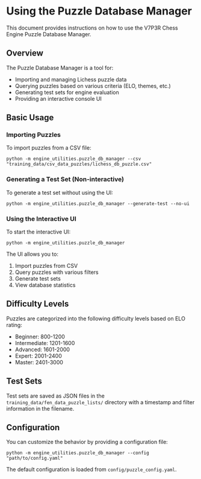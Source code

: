 # Using the Puzzle Database Manager

This document provides instructions on how to use the V7P3R Chess Engine Puzzle Database Manager.

## Overview

The Puzzle Database Manager is a tool for:
- Importing and managing Lichess puzzle data
- Querying puzzles based on various criteria (ELO, themes, etc.)
- Generating test sets for engine evaluation
- Providing an interactive console UI

## Basic Usage

### Importing Puzzles

To import puzzles from a CSV file:

```
python -m engine_utilities.puzzle_db_manager --csv "training_data/csv_data_puzzles/lichess_db_puzzle.csv"
```

### Generating a Test Set (Non-interactive)

To generate a test set without using the UI:

```
python -m engine_utilities.puzzle_db_manager --generate-test --no-ui
```

### Using the Interactive UI

To start the interactive UI:

```
python -m engine_utilities.puzzle_db_manager
```

The UI allows you to:
1. Import puzzles from CSV
2. Query puzzles with various filters
3. Generate test sets
4. View database statistics

## Difficulty Levels

Puzzles are categorized into the following difficulty levels based on ELO rating:

- Beginner: 800-1200
- Intermediate: 1201-1600
- Advanced: 1601-2000
- Expert: 2001-2400
- Master: 2401-3000

## Test Sets

Test sets are saved as JSON files in the `training_data/fen_data_puzzle_lists/` directory with a timestamp and filter information in the filename.

## Configuration

You can customize the behavior by providing a configuration file:

```
python -m engine_utilities.puzzle_db_manager --config "path/to/config.yaml"
```

The default configuration is loaded from `config/puzzle_config.yaml`.
